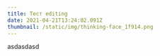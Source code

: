 ```yaml
---
title: Тест editing
date: 2021-04-21T13:24:02.091Z
thumbnail: /static/img/thinking-face_1f914.png
---
```

asdasdasd